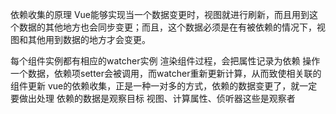 依赖收集的原理
Vue能够实现当一个数据变更时，视图就进行刷新，而且用到这个数据的其他地方也会同步变更；而且，这个数据必须是在有被依赖的情况下，视图和其他用到数据的地方才会变更。

每个组件实例都有相应的watcher实例
渲染组件过程，会把属性记录为依赖
操作一个数据，依赖项setter会被调用，而watcher重新更新计算，从而致使相关联的组件更新
vue的依赖收集，正是一种一对多的方式，依赖的数据变更了，就一定要做出处理
依赖的数据是观察目标
视图、计算属性、侦听器这些是观察者